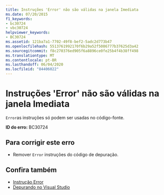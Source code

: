 ```yaml
---
title: Instruções 'Error' não são válidas na janela Imediata
ms.date: 07/20/2015
f1_keywords:
- bc30724
- vbc30724
helpviewer_keywords:
- BC30724
ms.assetid: 121ba7a1-7702-49f8-bef2-5adc2d773b47
ms.openlocfilehash: 5513761992170f6b29a52f5086777b37625d3a42
ms.sourcegitcommit: f8c270376ed905f6a8896ce0fe25b4f4b38ff498
ms.translationtype: MT
ms.contentlocale: pt-BR
ms.lasthandoff: 06/04/2020
ms.locfileid: "84406022"
---
```

# <a name="error-statements-are-not-valid-in-the-immediate-window"></a>Instruções 'Error' não são válidas na janela Imediata
`Error`as instruções só podem ser usadas no código-fonte.  
  
 **ID do erro:** BC30724  
  
## <a name="to-correct-this-error"></a>Para corrigir este erro  
  
- Remover `Error` instruções do código de depuração.  
  
## <a name="see-also"></a>Confira também

- [Instrução Error](../language-reference/statements/error-statement.md)
- [Depurando no Visual Studio](/visualstudio/debugger/debugger-feature-tour)
